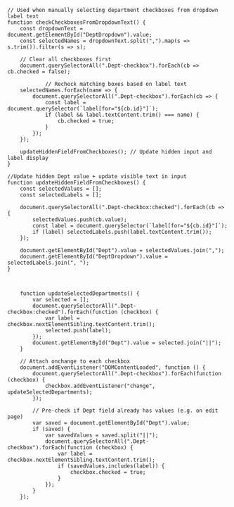     // Used when manually selecting department checkboxes from dropdown label text
    function checkCheckboxesFromDropdownText() {
        const dropdownText = document.getElementById("DeptDropdown").value;
        const selectedNames = dropdownText.split(",").map(s => s.trim()).filter(s => s);

        // Clear all checkboxes first
        document.querySelectorAll(".Dept-checkbox").forEach(cb => cb.checked = false);

                // Recheck matching boxes based on label text
        selectedNames.forEach(name => {
            document.querySelectorAll(".Dept-checkbox").forEach(cb => {
                const label = document.querySelector(`label[for="${cb.id}"]`);
                if (label && label.textContent.trim() === name) {
                    cb.checked = true;
                }
            });
        });

        updateHiddenFieldFromCheckboxes(); // Update hidden input and label display
    }

    //Update hidden Dept value + update visible text in input
    function updateHiddenFieldFromCheckboxes() {
        const selectedValues = [];
        const selectedLabels = [];

        document.querySelectorAll(".Dept-checkbox:checked").forEach(cb => {
            selectedValues.push(cb.value);
            const label = document.querySelector(`label[for="${cb.id}"]`);
            if (label) selectedLabels.push(label.textContent.trim());
        });

        document.getElementById("Dept").value = selectedValues.join(",");
        document.getElementById("DeptDropdown").value = selectedLabels.join(", ");
    }



        function updateSelectedDepartments() {
            var selected = [];
            document.querySelectorAll(".Dept-checkbox:checked").forEach(function (checkbox) {
                var label = checkbox.nextElementSibling.textContent.trim();
                selected.push(label);
            });
            document.getElementById("Dept").value = selected.join("||"); 
        }

        // Attach onchange to each checkbox
        document.addEventListener("DOMContentLoaded", function () {
            document.querySelectorAll(".Dept-checkbox").forEach(function (checkbox) {
                checkbox.addEventListener("change", updateSelectedDepartments);
            });

            // Pre-check if Dept field already has values (e.g. on edit page)
            var saved = document.getElementById("Dept").value;
            if (saved) {
                var savedValues = saved.split("||");
                document.querySelectorAll(".Dept-checkbox").forEach(function (checkbox) {
                    var label = checkbox.nextElementSibling.textContent.trim();
                    if (savedValues.includes(label)) {
                        checkbox.checked = true;
                    }
                });
            }
        });
